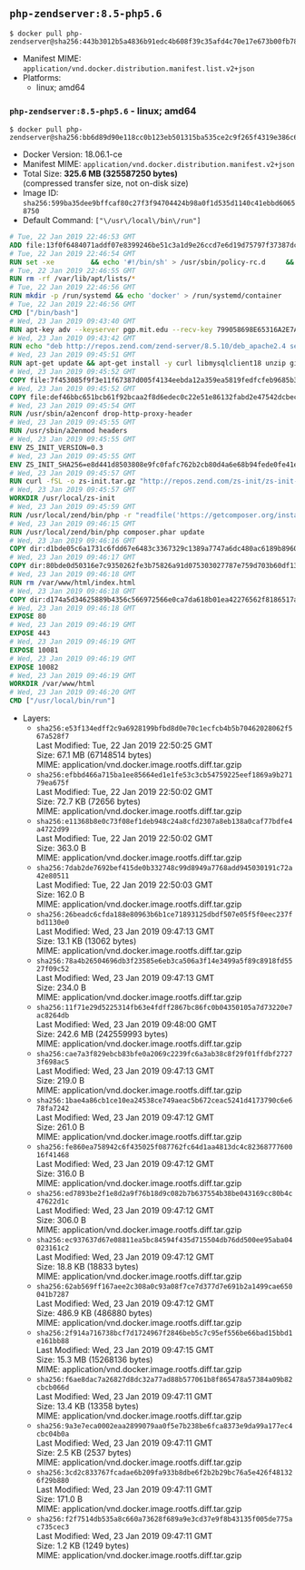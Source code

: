 ## `php-zendserver:8.5-php5.6`

```console
$ docker pull php-zendserver@sha256:443b3012b5a4836b91edc4b608f39c35afd4c70e17e673b00fb78847538027fa
```

-	Manifest MIME: `application/vnd.docker.distribution.manifest.list.v2+json`
-	Platforms:
	-	linux; amd64

### `php-zendserver:8.5-php5.6` - linux; amd64

```console
$ docker pull php-zendserver@sha256:bb6d89d90e118cc0b123eb501315ba535ce2c9f265f4319e386c60ffaec515b8
```

-	Docker Version: 18.06.1-ce
-	Manifest MIME: `application/vnd.docker.distribution.manifest.v2+json`
-	Total Size: **325.6 MB (325587250 bytes)**  
	(compressed transfer size, not on-disk size)
-	Image ID: `sha256:599ba35dee9bffcaf80c27f3f94704424b98a0f1d535d1140c41ebbd60658750`
-	Default Command: `["\/usr\/local\/bin\/run"]`

```dockerfile
# Tue, 22 Jan 2019 22:46:53 GMT
ADD file:13f0f6484071addf07e8399246be51c3a1d9e26ccd7e6d19d75797f37387dc12 in / 
# Tue, 22 Jan 2019 22:46:54 GMT
RUN set -xe 		&& echo '#!/bin/sh' > /usr/sbin/policy-rc.d 	&& echo 'exit 101' >> /usr/sbin/policy-rc.d 	&& chmod +x /usr/sbin/policy-rc.d 		&& dpkg-divert --local --rename --add /sbin/initctl 	&& cp -a /usr/sbin/policy-rc.d /sbin/initctl 	&& sed -i 's/^exit.*/exit 0/' /sbin/initctl 		&& echo 'force-unsafe-io' > /etc/dpkg/dpkg.cfg.d/docker-apt-speedup 		&& echo 'DPkg::Post-Invoke { "rm -f /var/cache/apt/archives/*.deb /var/cache/apt/archives/partial/*.deb /var/cache/apt/*.bin || true"; };' > /etc/apt/apt.conf.d/docker-clean 	&& echo 'APT::Update::Post-Invoke { "rm -f /var/cache/apt/archives/*.deb /var/cache/apt/archives/partial/*.deb /var/cache/apt/*.bin || true"; };' >> /etc/apt/apt.conf.d/docker-clean 	&& echo 'Dir::Cache::pkgcache ""; Dir::Cache::srcpkgcache "";' >> /etc/apt/apt.conf.d/docker-clean 		&& echo 'Acquire::Languages "none";' > /etc/apt/apt.conf.d/docker-no-languages 		&& echo 'Acquire::GzipIndexes "true"; Acquire::CompressionTypes::Order:: "gz";' > /etc/apt/apt.conf.d/docker-gzip-indexes 		&& echo 'Apt::AutoRemove::SuggestsImportant "false";' > /etc/apt/apt.conf.d/docker-autoremove-suggests
# Tue, 22 Jan 2019 22:46:55 GMT
RUN rm -rf /var/lib/apt/lists/*
# Tue, 22 Jan 2019 22:46:56 GMT
RUN mkdir -p /run/systemd && echo 'docker' > /run/systemd/container
# Tue, 22 Jan 2019 22:46:56 GMT
CMD ["/bin/bash"]
# Wed, 23 Jan 2019 09:43:40 GMT
RUN apt-key adv --keyserver pgp.mit.edu --recv-key 799058698E65316A2E7A4FF42EAE1437F7D2C623
# Wed, 23 Jan 2019 09:43:42 GMT
RUN echo "deb http://repos.zend.com/zend-server/8.5.10/deb_apache2.4 server non-free" >> /etc/apt/sources.list.d/zend-server.list
# Wed, 23 Jan 2019 09:45:51 GMT
RUN apt-get update && apt-get install -y curl libmysqlclient18 unzip git zend-server-php-5.6=8.5.10+b798 && /usr/local/zend/bin/zendctl.sh stop
# Wed, 23 Jan 2019 09:45:52 GMT
COPY file:7f453085f9f3e11f67387d005f4134eebda12a359ea5819fedfcfeb9685b34ee in /etc/ 
# Wed, 23 Jan 2019 09:45:52 GMT
COPY file:def46bbc651bcb61f92bcaa2f8d6edec0c22e51e86132fabd2e47542dcbec0bf in /etc/apache2/conf-available 
# Wed, 23 Jan 2019 09:45:54 GMT
RUN /usr/sbin/a2enconf drop-http-proxy-header
# Wed, 23 Jan 2019 09:45:55 GMT
RUN /usr/sbin/a2enmod headers
# Wed, 23 Jan 2019 09:45:55 GMT
ENV ZS_INIT_VERSION=0.3
# Wed, 23 Jan 2019 09:45:55 GMT
ENV ZS_INIT_SHA256=e8d441d8503808e9fc0fafc762b2cb80d4a6e68b94fede0fe41efdeac10800cb
# Wed, 23 Jan 2019 09:45:57 GMT
RUN curl -fSL -o zs-init.tar.gz "http://repos.zend.com/zs-init/zs-init-docker-${ZS_INIT_VERSION}.tar.gz"     && echo "${ZS_INIT_SHA256} *zs-init.tar.gz" | sha256sum -c -     && mkdir /usr/local/zs-init     && tar xzf zs-init.tar.gz --strip-components=1 -C /usr/local/zs-init     && rm zs-init.tar.gz
# Wed, 23 Jan 2019 09:45:57 GMT
WORKDIR /usr/local/zs-init
# Wed, 23 Jan 2019 09:45:59 GMT
RUN /usr/local/zend/bin/php -r "readfile('https://getcomposer.org/installer');" | /usr/local/zend/bin/php
# Wed, 23 Jan 2019 09:46:15 GMT
RUN /usr/local/zend/bin/php composer.phar update
# Wed, 23 Jan 2019 09:46:16 GMT
COPY dir:d1bde05c6a1731c6fdd67e6483c3367329c1389a7747a6dc480ac6189b8960ad in /usr/local/bin 
# Wed, 23 Jan 2019 09:46:17 GMT
COPY dir:80bde0d50316e7c9350262fe3b75826a91d075303027787e759d703b60df13d6 in /usr/local/zend/var/plugins/ 
# Wed, 23 Jan 2019 09:46:18 GMT
RUN rm /var/www/html/index.html
# Wed, 23 Jan 2019 09:46:18 GMT
COPY dir:d174a5d34625889b4356c566972566e0ca7da618b01ea42276562f8186517a67 in /var/www/html 
# Wed, 23 Jan 2019 09:46:18 GMT
EXPOSE 80
# Wed, 23 Jan 2019 09:46:19 GMT
EXPOSE 443
# Wed, 23 Jan 2019 09:46:19 GMT
EXPOSE 10081
# Wed, 23 Jan 2019 09:46:19 GMT
EXPOSE 10082
# Wed, 23 Jan 2019 09:46:19 GMT
WORKDIR /var/www/html
# Wed, 23 Jan 2019 09:46:20 GMT
CMD ["/usr/local/bin/run"]
```

-	Layers:
	-	`sha256:e53f134edff2c9a6928199bfbd8d0e70c1ecfcb4b5b70462028062f567a528f7`  
		Last Modified: Tue, 22 Jan 2019 22:50:25 GMT  
		Size: 67.1 MB (67148514 bytes)  
		MIME: application/vnd.docker.image.rootfs.diff.tar.gzip
	-	`sha256:efbbd466a715ba1ee85664ed1e1fe53c3cb54759225eef1869a9b27179ea675f`  
		Last Modified: Tue, 22 Jan 2019 22:50:02 GMT  
		Size: 72.7 KB (72656 bytes)  
		MIME: application/vnd.docker.image.rootfs.diff.tar.gzip
	-	`sha256:e11368b8e0c73f08ef1deb948c24a8cfd2307a8eb138a0caf77bdfe4a4722d99`  
		Last Modified: Tue, 22 Jan 2019 22:50:02 GMT  
		Size: 363.0 B  
		MIME: application/vnd.docker.image.rootfs.diff.tar.gzip
	-	`sha256:7dab2de7692bef415de0b332748c99d8949a7768add945030191c72a42e80511`  
		Last Modified: Tue, 22 Jan 2019 22:50:03 GMT  
		Size: 162.0 B  
		MIME: application/vnd.docker.image.rootfs.diff.tar.gzip
	-	`sha256:26beadc6cfda188e80963b6b1ce71893125dbdf507e05f5f0eec237fbd1130e0`  
		Last Modified: Wed, 23 Jan 2019 09:47:13 GMT  
		Size: 13.1 KB (13062 bytes)  
		MIME: application/vnd.docker.image.rootfs.diff.tar.gzip
	-	`sha256:78a4b26504696db3f23585e6eb3ca506a3f14e3499a5f89c8918fd5527f09c52`  
		Last Modified: Wed, 23 Jan 2019 09:47:13 GMT  
		Size: 234.0 B  
		MIME: application/vnd.docker.image.rootfs.diff.tar.gzip
	-	`sha256:11f71e29d5225314fb63e4fdff2867bc86fc0b04350105a7d73220e7ac8264db`  
		Last Modified: Wed, 23 Jan 2019 09:48:00 GMT  
		Size: 242.6 MB (242559993 bytes)  
		MIME: application/vnd.docker.image.rootfs.diff.tar.gzip
	-	`sha256:cae7a3f829ebcb83bfe0a2069c2239fc6a3ab38c8f29f01ffdbf27273f698ac5`  
		Last Modified: Wed, 23 Jan 2019 09:47:13 GMT  
		Size: 219.0 B  
		MIME: application/vnd.docker.image.rootfs.diff.tar.gzip
	-	`sha256:1bae4a86cb1ce10ea24538ce749aeac5b672ceac5241d4173790c6e678fa7242`  
		Last Modified: Wed, 23 Jan 2019 09:47:12 GMT  
		Size: 261.0 B  
		MIME: application/vnd.docker.image.rootfs.diff.tar.gzip
	-	`sha256:fe860ea758942c6f435025f087762fc64d1aa4813dc4c8236877760016f41468`  
		Last Modified: Wed, 23 Jan 2019 09:47:12 GMT  
		Size: 316.0 B  
		MIME: application/vnd.docker.image.rootfs.diff.tar.gzip
	-	`sha256:ed7893be2f1e8d2a9f76b18d9c082b7b637554b38be043169cc80b4c47622d1c`  
		Last Modified: Wed, 23 Jan 2019 09:47:12 GMT  
		Size: 306.0 B  
		MIME: application/vnd.docker.image.rootfs.diff.tar.gzip
	-	`sha256:ec937637d67e08811ea5bc84594f435d715504db76dd500ee95aba04023161c2`  
		Last Modified: Wed, 23 Jan 2019 09:47:12 GMT  
		Size: 18.8 KB (18833 bytes)  
		MIME: application/vnd.docker.image.rootfs.diff.tar.gzip
	-	`sha256:62ab569ff167aee2c308a0c93a08f7ce7d377d7e691b2a1499cae650041b7287`  
		Last Modified: Wed, 23 Jan 2019 09:47:12 GMT  
		Size: 486.9 KB (486880 bytes)  
		MIME: application/vnd.docker.image.rootfs.diff.tar.gzip
	-	`sha256:2f914a716738bcf7d1724967f2846beb5c7c95ef556be66bad15bbd1e161bb88`  
		Last Modified: Wed, 23 Jan 2019 09:47:15 GMT  
		Size: 15.3 MB (15268136 bytes)  
		MIME: application/vnd.docker.image.rootfs.diff.tar.gzip
	-	`sha256:f6ae8dac7a26827d8dc32a77ad88b577061b8f865478a57384a09b82cbcb066d`  
		Last Modified: Wed, 23 Jan 2019 09:47:11 GMT  
		Size: 13.4 KB (13358 bytes)  
		MIME: application/vnd.docker.image.rootfs.diff.tar.gzip
	-	`sha256:9a3e7eca0002eaa2899079aa0f5e7b238be6fca8373e9da99a177ec4cbc04b0a`  
		Last Modified: Wed, 23 Jan 2019 09:47:11 GMT  
		Size: 2.5 KB (2537 bytes)  
		MIME: application/vnd.docker.image.rootfs.diff.tar.gzip
	-	`sha256:3cd2c833767fcadae6b209fa933b8dbe6f2b2b29bc76a5e426f481326f29b880`  
		Last Modified: Wed, 23 Jan 2019 09:47:11 GMT  
		Size: 171.0 B  
		MIME: application/vnd.docker.image.rootfs.diff.tar.gzip
	-	`sha256:f2f7514db535a8c660a73628f689a9e3cd37e9f8b43135f005de775ac735cec3`  
		Last Modified: Wed, 23 Jan 2019 09:47:11 GMT  
		Size: 1.2 KB (1249 bytes)  
		MIME: application/vnd.docker.image.rootfs.diff.tar.gzip
